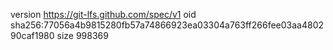 version https://git-lfs.github.com/spec/v1
oid sha256:77056a4b9815280fb57a74866923ea03304a763ff266fee03aa480290caf1980
size 998369
